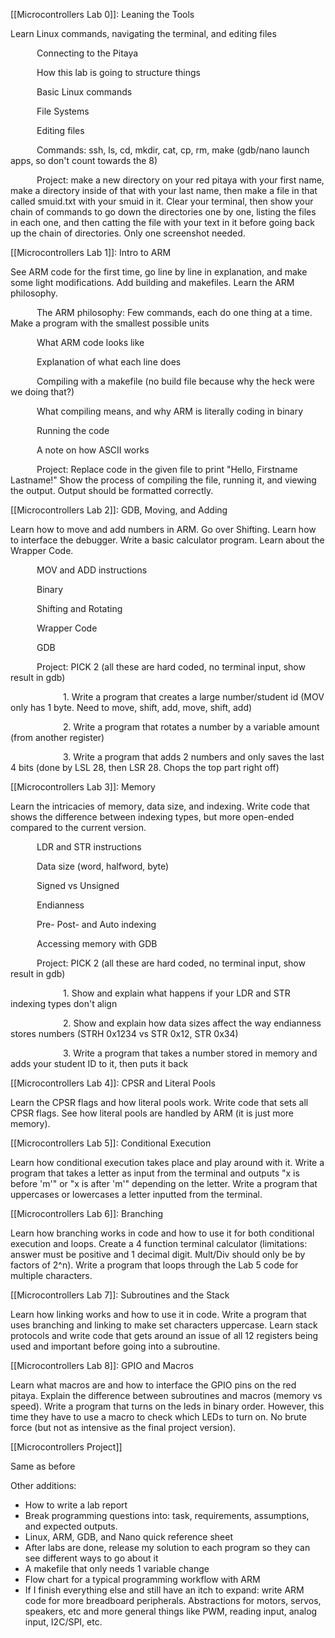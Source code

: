 
[[Microcontrollers Lab 0]]: Leaning the Tools

Learn Linux commands, navigating the terminal, and editing files

      Connecting to the Pitaya
      
      How this lab is going to structure things
      
      Basic Linux commands
      
      File Systems
      
      Editing files
      
      Commands: ssh, ls, cd, mkdir, cat, cp, rm, make (gdb/nano launch apps, so don't count towards the 8)
      
      Project: make a new directory on your red pitaya with your first name, make a directory inside of that with your last name, then make a file in that called smuid.txt with your smuid in it. Clear your terminal, then show your chain of commands to go down the directories one by one, listing the files in each one, and then catting the file with your text in it before going back up the chain of directories. Only one screenshot needed.
      

[[Microcontrollers Lab 1]]: Intro to ARM

See ARM code for the first time, go line by line in explanation, and make some light modifications. Add building and makefiles. Learn the ARM philosophy.

      The ARM philosophy: Few commands, each do one thing at a time. Make a program with the smallest possible units
      
      What ARM code looks like
      
      Explanation of what each line does
      
      Compiling with a makefile (no build file because why the heck were we doing that?)
      
      What compiling means, and why ARM is literally coding in binary
      
      Running the code
      
      A note on how ASCII works
      
      Project: Replace code in the given file to print "Hello, Firstname Lastname!" Show the process of compiling the file, running it, and viewing the output. Output should be formatted correctly.
      

[[Microcontrollers Lab 2]]: GDB, Moving, and Adding

Learn how to move and add numbers in ARM. Go over Shifting. Learn how to interface the debugger. Write a basic calculator program. Learn about the Wrapper Code.

      MOV and ADD instructions
      
      Binary
      
      Shifting and Rotating
      
      Wrapper Code
      
      GDB
      
      Project: PICK 2 (all these are hard coded, no terminal input, show result in gdb)
      
            1. Write a program that creates a large number/student id (MOV only has 1 byte. Need to move, shift, add, move, shift, add)
	    
            2. Write a program that rotates a number by a variable amount (from another register)
	    
            3. Write a program that adds 2 numbers and only saves the last 4 bits (done by LSL 28, then LSR 28. Chops the top part right off)

      
[[Microcontrollers Lab 3]]: Memory

Learn the intricacies of memory, data size, and indexing. Write code that shows the difference between indexing types, but more open-ended compared to the current version.

      LDR and STR instructions
      
      Data size (word, halfword, byte)
      
      Signed vs Unsigned
      
      Endianness
      
      Pre- Post- and Auto indexing
      
      Accessing memory with GDB
      
      Project: PICK 2 (all these are hard coded, no terminal input, show result in gdb)
      
            1. Show and explain what happens if your LDR and STR indexing types don't align
	    
            2. Show and explain how data sizes affect the way endianness stores numbers (STRH 0x1234 vs STR 0x12, STR 0x34)
	    
            3. Write a program that takes a number stored in memory and adds your student ID to it, then puts it back


[[Microcontrollers Lab 4]]: CPSR and Literal Pools

Learn the CPSR flags and how literal pools work. Write code that sets all CPSR flags. See how literal pools are handled by ARM (it is just more memory).
 
[[Microcontrollers Lab 5]]: Conditional Execution

Learn how conditional execution takes place and play around with it. Write a program that takes a letter as input from the terminal and outputs "x is before 'm'" or "x is after 'm'" depending on the letter. Write a program that uppercases or lowercases a letter inputted from the terminal.
 
[[Microcontrollers Lab 6]]: Branching

Learn how branching works in code and how to use it for both conditional execution and loops. Create a 4 function terminal calculator (limitations: answer must be positive and 1 decimal digit. Mult/Div should only be by factors of 2^n). Write a program that loops through the Lab 5 code for multiple characters.
 
[[Microcontrollers Lab 7]]: Subroutines and the Stack

Learn how linking works and how to use it in code. Write a program that uses branching and linking to make set characters uppercase. Learn stack protocols and write code that gets around an issue of all 12 registers being used and important before going into a subroutine. 
 
[[Microcontrollers Lab 8]]: GPIO and Macros

Learn what macros are and how to interface the GPIO pins on the red pitaya. Explain the difference between subroutines and macros (memory vs speed). Write a program that turns on the leds in binary order. However, this time they have to use a macro to check which LEDs to turn on. No brute force (but not as intensive as the final project version).
 
[[Microcontrollers Project]]

Same as before

Other additions:
- How to write a lab report
- Break programming questions into: task, requirements, assumptions, and expected outputs.
- Linux, ARM, GDB, and Nano quick reference sheet
- After labs are done, release my solution to each program so they can see different ways to go about it
- A makefile that only needs 1 variable change
- Flow chart for a typical programming workflow with ARM
- If I finish everything else and still have an itch to expand: write ARM code for more breadboard peripherals. Abstractions for motors, servos, speakers, etc and more general things like PWM, reading input, analog input, I2C/SPI, etc.
